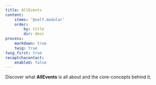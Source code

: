 ```yaml
---
title: AllEvents
content:
    items: '@self.modular'
    order:
        by: title
        dir: desc
process:
    markdown: true
    twig: true
twig_first: true
recaptchacontact:
    enabled: false
---
```


Discover what **AllEvents** is all about and the core-concepts behind it.